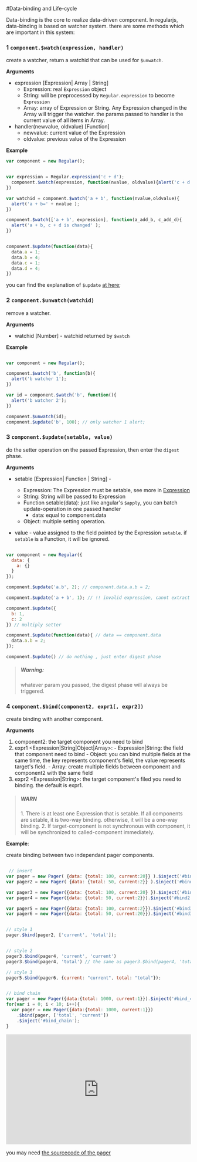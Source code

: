 #Data-binding and Life-cycle

Data-binding is the core to realize data-driven component. In regularjs, data-binding is based on watcher system. there are some methods which are important in this system:

<a name="watch"></a>
### 1 `component.$watch(expression, handler)`

create a watcher, return a watchid that can be used for `$unwatch`.


__Arguments__

  * expression [Expression| Array | String]
    - Expression: real `Expression` object
    - String: will be preprocessed by `Regular.expression` to become `Expression`
    - Array: array of Expression or String. Any Expression changed in the Array will trigger the watcher. the params passed to handler is the current value of all items in Array.
  * handler(newvalue, oldvalue) [Function]
    - newvalue:  current value of the Expression
    - oldvalue:  previous value of the Expression



__Example__

```javascript
var component = new Regular();


var expression = Regular.expression('c + d');
  component.$watch(expression, function(nvalue, oldvalue){alert('c + d is changed to' + nvalue );
})

var watchid = component.$watch('a + b', function(nvalue,oldvalue){
  alert('a + b=' + nvalue );
})

component.$watch(['a + b', expression], function(a_add_b, c_add_d){
  alert('a + b, c + d is changed' );
})


component.$update(function(data){
  data.a = 1;
  data.b = 4;
  data.c = 1;
  data.d = 4;
})

```


you can find the explanation of `$update` [at here](#update);



<a name="unwatch"></a>
### 2 `component.$unwatch(watchid)`

remove a watcher.

__Arguments__

  * watchid [Number] - watchid returned by `$watch`


__Example__


```javascript

var component = new Regular();

component.$watch('b', function(b){
  alert('b watcher 1');
})

var id = component.$watch('b', function(){
  alert('b watcher 2');
})

component.$unwatch(id);
component.$update('b', 100); // only watcher 1 alert;

```


<a name="update"></a>
### 3 `component.$update(setable, value)`

do the setter operation on the passed Expression, then enter the `digest` phase.

__Arguments__

  * setable [Expression| Function | String] -
    - Expression: The Expression must be setable, see more in [Expression](../syntax/expression.md)
    - String: String will be passed to Expression
    - Function setable(data): just like angular's `$apply`, you can batch update-operation in one passed handler
      - data: equal to component.data
    - Object: multiple setting operation.

  * value - value assigned to the field pointed by the Expression `setable`. if `setable` is a Function, it will be ignored.

```javascript

var component = new Regular({
  data: {
    a: {}
  }
});

component.$update('a.b', 2); // component.data.a.b = 2;

component.$update('a + b', 1); // !! invalid expression, canot extract set function

component.$update({
  b: 1,
  c: 2
}) // multiply setter

component.$update(function(data){ // data == component.data
  data.a.b = 2;
});

component.$update() // do nothing , just enter digest phase

```

> <h5>Warning: </h5>
> whatever param you passed, the digest phase will always be triggered.

<a name="bind"></a>
### 4 `component.$bind(component2, expr1[, expr2])`

create binding with another component.

__Arguments__
  1. component2<Regular>: the target component you need to bind
  2. expr1 <Expression|String|Object|Array>:
    - Expression|String: the field that component need to bind
    - Object: you can bind multiple fields at the same time, the key represents component's field, the value represents target's field.
    - Array: create multiple fields between component and component2 with the same field
  3. expr2 <Expression|String>: the target component's  filed you need to binding. the default is expr1.

> <h5>WARN</h5>
> 1. There is at least one Expression that is setable. If all components are setable, it is two-way binding. otherwise, it will be a one-way binding.
> 2. If target-component is not synchronous with component, it will be synchronized to called-component immediately.


__Example__:

create binding between two independant pager components.

```javascript

 // insert
var pager = new Pager( {data: {total: 100, current:20}} ).$inject('#bind1');
var pager2 = new Pager( {data: {total: 50, current:2}} ).$inject('#bind1');

var pager3 = new Pager({data: {total: 100, current:20} }).$inject('#bind2');
var pager4 = new Pager({data: {total: 50, current:2}}).$inject('#bind2');

var pager5 = new Pager({data: {total: 100, current:2}}).$inject('#bind3');
var pager6 = new Pager({data: {total: 50, current:20}}).$inject('#bind3');


// style 1
pager.$bind(pager2, ['current', 'total']);


// style 2
pager3.$bind(pager4, 'current', 'current')
pager3.$bind(pager4, 'total') // the same as pager3.$bind(pager4, 'total', 'total')

// style 3
pager5.$bind(pager6, {current: "current", total: "total"});


// bind chain
var pager = new Pager({data:{total: 1000, current:1}}).$inject('#bind_chain');
for(var i = 0; i < 10; i++){
  var pager = new Pager({data:{total: 1000, current:1}})
    .$bind(pager, ['total', 'current'])
    .$inject('#bind_chain');
}

```

<iframe width="100%" height="300" src="http://jsfiddle.net/leeluolee/7wgUf/embedded/result,js,html,resources" allowfullscreen="allowfullscreen" frameborder="0"></iframe>

you may need [the sourcecode of  the pager ](https://rawgit.com/regularjs/regular/master/example/pager/pager.js)






